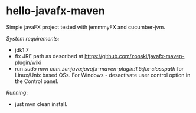 hello-javafx-maven
==================

Simple javaFX project tested with jemmmyFX and cucumber-jvm.

*System requirements:*

- jdk1.7
- fix JRE path as described at https://github.com/zonski/javafx-maven-plugin/wiki
- run *sudo mvn com.zenjava:javafx-maven-plugin:1.5:fix-classpath*  for Linux/Unix based OSs. For Windows - desactivate user control option in the Control panel.

*Running*:

- just mvn clean install.


